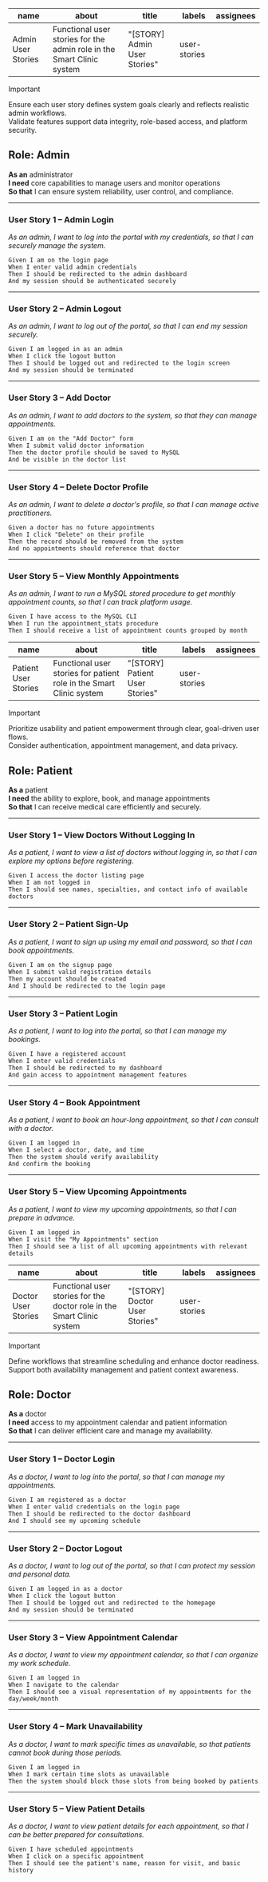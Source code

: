 | name                  | about                                                              | title                          | labels       | assignees |
|-----------------------|---------------------------------------------------------------------|--------------------------------|--------------|-----------|
| Admin User Stories    | Functional user stories for the admin role in the Smart Clinic system | "[STORY] Admin User Stories"   | user-stories |           |

> [!IMPORTANT]  
> Ensure each user story defines system goals clearly and reflects realistic admin workflows.  
> Validate features support data integrity, role-based access, and platform security.

## **Role: Admin**

**As an** administrator  
**I need** core capabilities to manage users and monitor operations  
**So that** I can ensure system reliability, user control, and compliance.

---

### User Story 1 – Admin Login

_As an admin, I want to log into the portal with my credentials, so that I can securely manage the system._

```gherkin
Given I am on the login page  
When I enter valid admin credentials  
Then I should be redirected to the admin dashboard  
And my session should be authenticated securely
````

---

### User Story 2 – Admin Logout

*As an admin, I want to log out of the portal, so that I can end my session securely.*

```gherkin
Given I am logged in as an admin  
When I click the logout button  
Then I should be logged out and redirected to the login screen  
And my session should be terminated
```

---

### User Story 3 – Add Doctor

*As an admin, I want to add doctors to the system, so that they can manage appointments.*

```gherkin
Given I am on the "Add Doctor" form  
When I submit valid doctor information  
Then the doctor profile should be saved to MySQL  
And be visible in the doctor list
```

---

### User Story 4 – Delete Doctor Profile

*As an admin, I want to delete a doctor's profile, so that I can manage active practitioners.*

```gherkin
Given a doctor has no future appointments  
When I click "Delete" on their profile  
Then the record should be removed from the system  
And no appointments should reference that doctor
```

---

### User Story 5 – View Monthly Appointments

*As an admin, I want to run a MySQL stored procedure to get monthly appointment counts, so that I can track platform usage.*

```gherkin
Given I have access to the MySQL CLI  
When I run the appointment_stats procedure  
Then I should receive a list of appointment counts grouped by month
```

| name                   | about                                                             | title                          | labels       | assignees |
|------------------------|--------------------------------------------------------------------|--------------------------------|--------------|-----------|
| Patient User Stories   | Functional user stories for patient role in the Smart Clinic system | "[STORY] Patient User Stories" | user-stories |           |

> [!IMPORTANT]  
> Prioritize usability and patient empowerment through clear, goal-driven user flows.  
> Consider authentication, appointment management, and data privacy.

## **Role: Patient**

**As a** patient  
**I need** the ability to explore, book, and manage appointments  
**So that** I can receive medical care efficiently and securely.

---

### User Story 1 – View Doctors Without Logging In

_As a patient, I want to view a list of doctors without logging in, so that I can explore my options before registering._

```gherkin
Given I access the doctor listing page  
When I am not logged in  
Then I should see names, specialties, and contact info of available doctors
````

---

### User Story 2 – Patient Sign-Up

*As a patient, I want to sign up using my email and password, so that I can book appointments.*

```gherkin
Given I am on the signup page  
When I submit valid registration details  
Then my account should be created  
And I should be redirected to the login page
```

---

### User Story 3 – Patient Login

*As a patient, I want to log into the portal, so that I can manage my bookings.*

```gherkin
Given I have a registered account  
When I enter valid credentials  
Then I should be redirected to my dashboard  
And gain access to appointment management features
```

---

### User Story 4 – Book Appointment

*As a patient, I want to book an hour-long appointment, so that I can consult with a doctor.*

```gherkin
Given I am logged in  
When I select a doctor, date, and time  
Then the system should verify availability  
And confirm the booking
```

---

### User Story 5 – View Upcoming Appointments

*As a patient, I want to view my upcoming appointments, so that I can prepare in advance.*

```gherkin
Given I am logged in  
When I visit the "My Appointments" section  
Then I should see a list of all upcoming appointments with relevant details
```

| name                  | about                                                               | title                         | labels       | assignees |
|-----------------------|----------------------------------------------------------------------|-------------------------------|--------------|-----------|
| Doctor User Stories   | Functional user stories for the doctor role in the Smart Clinic system | "[STORY] Doctor User Stories" | user-stories |           |

> [!IMPORTANT]  
> Define workflows that streamline scheduling and enhance doctor readiness.  
> Support both availability management and patient context awareness.

## **Role: Doctor**

**As a** doctor  
**I need** access to my appointment calendar and patient information  
**So that** I can deliver efficient care and manage my availability.

---

### User Story 1 – Doctor Login

_As a doctor, I want to log into the portal, so that I can manage my appointments._

```gherkin
Given I am registered as a doctor  
When I enter valid credentials on the login page  
Then I should be redirected to the doctor dashboard  
And I should see my upcoming schedule
````

---

### User Story 2 – Doctor Logout

*As a doctor, I want to log out of the portal, so that I can protect my session and personal data.*

```gherkin
Given I am logged in as a doctor  
When I click the logout button  
Then I should be logged out and redirected to the homepage  
And my session should be terminated
```

---

### User Story 3 – View Appointment Calendar

*As a doctor, I want to view my appointment calendar, so that I can organize my work schedule.*

```gherkin
Given I am logged in  
When I navigate to the calendar  
Then I should see a visual representation of my appointments for the day/week/month
```

---

### User Story 4 – Mark Unavailability

*As a doctor, I want to mark specific times as unavailable, so that patients cannot book during those periods.*

```gherkin
Given I am logged in  
When I mark certain time slots as unavailable  
Then the system should block those slots from being booked by patients
```

---

### User Story 5 – View Patient Details

*As a doctor, I want to view patient details for each appointment, so that I can be better prepared for consultations.*

```gherkin
Given I have scheduled appointments  
When I click on a specific appointment  
Then I should see the patient's name, reason for visit, and basic history
```



